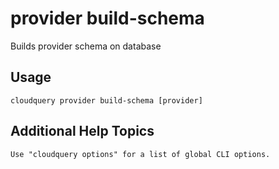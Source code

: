 # provider build-schema

Builds provider schema on database

## Usage

```
cloudquery provider build-schema [provider]
```

## Additional Help Topics

```
Use "cloudquery options" for a list of global CLI options.
```
